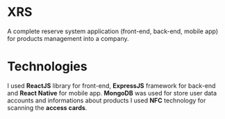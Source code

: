 # XRS
A complete reserve system application (front-end, back-end, mobile app) for products management into a company.

# Technologies
I used **ReactJS** library for front-end, **ExpressJS** framework for back-end and **React Native** for mobile app. **MongoDB** was used for store user data accounts and informations about products
I used **NFC** technology for scanning the **access cards**.
